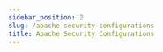 ```yaml
---
sidebar_position: 2
slug: /apache-security-configurations
title: Apache Security Configurations
---
```

